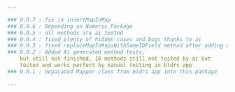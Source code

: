 ```yaml
---

### 0.0.7 : fix in insertMapInMap
### 0.0.6 : Depending on Numeric Package
### 0.0.5 : all methods are ai tested
### 0.0.4 : fixed plenty of hidden cases and bugs thanks to ai
### 0.0.3 : fixed replaceMapInMapsWithSameIDField method after adding ai generated tests
### 0.0.2 : Added Ai generated method tests, 
    but still not finished, 16 methods still not tested by ai but
    tested and works perfect by manual testing in bldrs app
### 0.0.1 : Separated Mapper class from bldrs app into this package

---
```


